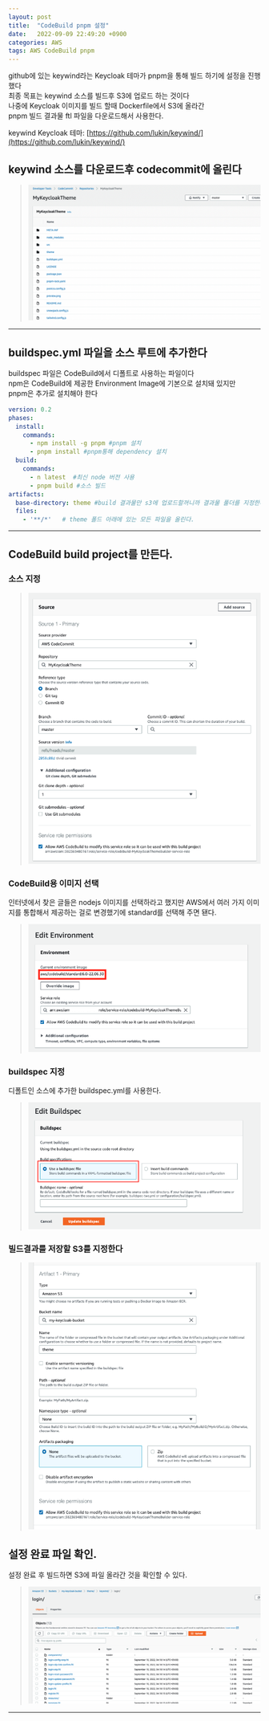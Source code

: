 ```yaml
---
layout: post
title:  "CodeBuild pnpm 설정"
date:   2022-09-09 22:49:20 +0900
categories: AWS
tags: AWS CodeBuild pnpm 
---
```


github에 있는  keywind라는 Keycloak 테마가 pnpm을 통해 빌드 하기에 설정을 진행했다   
최종 목표는  keywind 소스를 빌드후  S3에 업로드 하는 것이다   
나중에  Keycloak  이미지를 빌드 할때 Dockerfile에서 S3에 올라간  
pnpm 빌드 결과물 ftl 파일을 다운로드해서 사용한다.

keywind Keycloak 테마:  [https://github.com/lukin/keywind/](https://github.com/lukin/keywind/)  

## keywind 소스를 다운로드후 codecommit에 올린다  
> ![source!](/assets/images/cb/source.png "source")  

***

## buildspec.yml 파일을 소스 루트에 추가한다 
buildspec 파일은 CodeBuild에서 디폴트로 사용하는 파일이다   
npm은 CodeBuild에 제공한  Environment Image에 기본으로 설치돼 있지만  
pnpm은 추가로 설치해야 한다  

``` yaml
version: 0.2
phases:
  install:
    commands:
      - npm install -g pnpm #pnpm 설치 
      - pnpm install #pnpm통해 dependency 설치 
  build:
    commands:
      - n latest  #최신 node 버전 사용 
      - pnpm build #소스 빌드 
artifacts:
  base-directory: theme #build 결과물만 s3에 업로드할꺼니까 결과물 풀더를 지정한다 
  files:
    - '**/*'   # theme 폴드 아래에 있는 모든 파일을 올린다.
```
***  

## CodeBuild build project를 만든다.
### 소스 지정 
> ![choose_source!](/assets/images/cb/choose_source.png "choose_source")  

### CodeBuild용 이미지 선택 
인터넷에서 찾은 글들은 nodejs 이미지를 선택하라고 했지만 AWS에서 여러 가지 이미지를 통합해서 
제공하는 걸로 변경했기에  standard를 선택해 주면 됀다.
> ![env!](/assets/images/cb/env.png "env")  

### buildspec 지정  
디폴트인 소스에 추가한 buildspec.yml를 사용한다.
> ![buildspec!](/assets/images/cb/buildspec.png "buildspec")  

### 빌드결과를 저장할 S3를 지정한다 
> ![s3!](/assets/images/cb/s3.png "s3")  

## 설정 완료 파일 확인.  
설정 완료 후 빌드하면  S3에 파일 올라간 것을 확인할 수 있다.  
> ![result!](/assets/images/cb/result.png "result")  

 ***